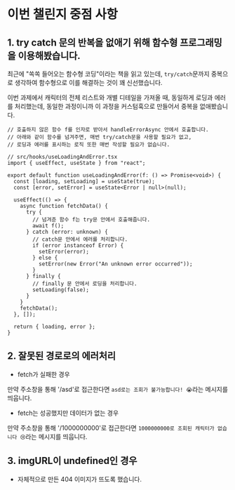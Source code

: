 # 이번 챌린지 중점 사항

## 1. try catch 문의 반복을 없애기 위해 함수형 프로그래밍을 이용해봤습니다.

최근에 "쏙쏙 들어오는 함수형 코딩"이라는 책을 읽고 있는데, `try/catch`문까지 중복으로 생각하여 함수형으로 이를 해결하는 것이 꽤 신선했습니다.

이번 과제에서 캐릭터의 전체 리스트와 개별 디테일을 가져올 때, 동일하게 로딩과 에러를 처리했는데, 동일한 과정이니까 이 과정을 커스텀훅으로 만들어서 중복을 없애봤습니다.

```tsx
// 호출하지 않은 함수 f를 인자로 받아서 handleErrorAsync 안에서 호출합니다.
// 아래와 같이 함수를 넘겨주면, 매번 try/catch문을 사용할 필요가 없고,
// 로딩과 에러를 표시하는 로직 또한 매번 작성할 필요가 없습니다.

// src/hooks/useLoadingAndError.tsx
import { useEffect, useState } from "react";

export default function useLoadingAndError(f: () => Promise<void>) {
  const [loading, setLoading] = useState(true);
  const [error, setError] = useState<Error | null>(null);

  useEffect(() => {
    async function fetchData() {
      try {
        // 넘겨준 함수 f는 try문 안에서 호출해줍니다.
        await f();
      } catch (error: unknown) {
        // catch문 안에서 에러를 처리합니다.
        if (error instanceof Error) {
          setError(error);
        } else {
          setError(new Error("An unknown error occurred"));
        }
      } finally {
        // finally 문 안에서 로딩을 처리합니다.
        setLoading(false);
      }
    }
    fetchData();
  }, []);

  return { loading, error };
}
```

## 2. 잘못된 경로로의 에러처리

- fetch가 실패한 경우

만약 주소창을 통해 '/asd'로 접근한다면 `asd로는 조회가 불가능합니다! 😭`라는 메시지를 띄웁니다.

- fetch는 성공했지만 데이터가 없는 경우

만약 주소창을 통해 '/1000000000'로 접근한다면 `1000000000로 조회된 캐릭터가 없습니다 😢`라는 메시지를 띄웁니다.

## 3. imgURL이 undefined인 경우

- 자체적으로 만든 404 이미지가 뜨도록 했습니다.

